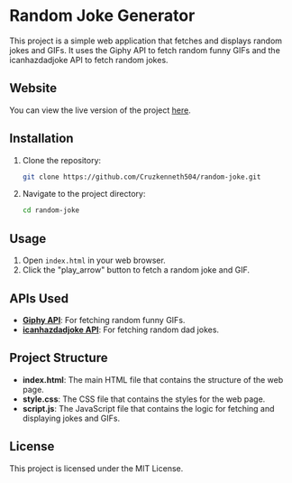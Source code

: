 # Random Joke Generator

This project is a simple web application that fetches and displays random jokes and GIFs. It uses the Giphy API to fetch random funny GIFs and the icanhazdadjoke API to fetch random jokes.

## Website

You can view the live version of the project [here](https://cruzkenneth504.github.io/random-joke/).

## Installation

1. Clone the repository:
   ```sh
   git clone https://github.com/Cruzkenneth504/random-joke.git

2. Navigate to the project directory:
   ```sh 
   cd random-joke

## Usage

1. Open `index.html` in your web browser.
2. Click the "play_arrow" button to fetch a random joke and GIF.

## APIs Used

- **[Giphy API](https://developers.giphy.com/docs/api#quick-start-guide)**: For fetching random funny GIFs.
- **[icanhazdadjoke API](https://icanhazdadjoke.com/api)**: For fetching random dad jokes.

## Project Structure

- **index.html**: The main HTML file that contains the structure of the web page.
- **style.css**: The CSS file that contains the styles for the web page.
- **script.js**: The JavaScript file that contains the logic for fetching and displaying jokes and GIFs.

## License

This project is licensed under the MIT License.

